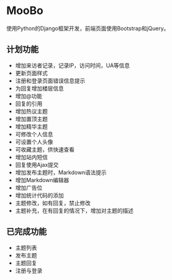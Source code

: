 MooBo
=====

使用Python的Django框架开发，前端页面使用Bootstrap和jQuery。

## 计划功能

* 增加来访者记录，记录IP，访问时间，UA等信息
* 更新页面样式
* 注册和登录页面错误信息提示
* 为回复增加楼层信息
* 增加@功能
* 回复的引用
* 增加热议主题
* 增加置顶主题
* 增加精华主题
* 可修改个人信息
* 可设置个人头像
* 可收藏主题，供快速查看
* 增加站内短信
* 回复使用Ajax提交
* 增加发布主题时，Markdown语法提示
* 增加Markdown编辑器
* 增加广告位
* 增加统计代码的添加
* 主题修改，如有回复，禁止修改
* 主题补充，在有回复的情况下，增加对主题的描述

## 已完成功能

* 主题列表
* 发布主题
* 主题回复
* 注册与登录